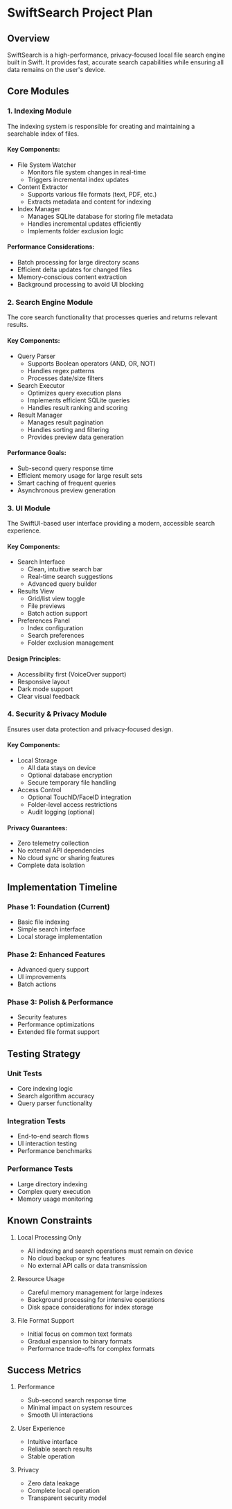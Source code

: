 # SwiftSearch Project Plan

## Overview
SwiftSearch is a high-performance, privacy-focused local file search engine built in Swift. It provides fast, accurate search capabilities while ensuring all data remains on the user's device.

## Core Modules

### 1. Indexing Module
The indexing system is responsible for creating and maintaining a searchable index of files.

#### Key Components:
- File System Watcher
  - Monitors file system changes in real-time
  - Triggers incremental index updates
- Content Extractor
  - Supports various file formats (text, PDF, etc.)
  - Extracts metadata and content for indexing
- Index Manager
  - Manages SQLite database for storing file metadata
  - Handles incremental updates efficiently
  - Implements folder exclusion logic

#### Performance Considerations:
- Batch processing for large directory scans
- Efficient delta updates for changed files
- Memory-conscious content extraction
- Background processing to avoid UI blocking

### 2. Search Engine Module
The core search functionality that processes queries and returns relevant results.

#### Key Components:
- Query Parser
  - Supports Boolean operators (AND, OR, NOT)
  - Handles regex patterns
  - Processes date/size filters
- Search Executor
  - Optimizes query execution plans
  - Implements efficient SQLite queries
  - Handles result ranking and scoring
- Result Manager
  - Manages result pagination
  - Handles sorting and filtering
  - Provides preview data generation

#### Performance Goals:
- Sub-second query response time
- Efficient memory usage for large result sets
- Smart caching of frequent queries
- Asynchronous preview generation

### 3. UI Module
The SwiftUI-based user interface providing a modern, accessible search experience.

#### Key Components:
- Search Interface
  - Clean, intuitive search bar
  - Real-time search suggestions
  - Advanced query builder
- Results View
  - Grid/list view toggle
  - File previews
  - Batch action support
- Preferences Panel
  - Index configuration
  - Search preferences
  - Folder exclusion management

#### Design Principles:
- Accessibility first (VoiceOver support)
- Responsive layout
- Dark mode support
- Clear visual feedback

### 4. Security & Privacy Module
Ensures user data protection and privacy-focused design.

#### Key Components:
- Local Storage
  - All data stays on device
  - Optional database encryption
  - Secure temporary file handling
- Access Control
  - Optional TouchID/FaceID integration
  - Folder-level access restrictions
  - Audit logging (optional)

#### Privacy Guarantees:
- Zero telemetry collection
- No external API dependencies
- No cloud sync or sharing features
- Complete data isolation

## Implementation Timeline

### Phase 1: Foundation (Current)
- Basic file indexing
- Simple search interface
- Local storage implementation

### Phase 2: Enhanced Features
- Advanced query support
- UI improvements
- Batch actions

### Phase 3: Polish & Performance
- Security features
- Performance optimizations
- Extended file format support

## Testing Strategy

### Unit Tests
- Core indexing logic
- Search algorithm accuracy
- Query parser functionality

### Integration Tests
- End-to-end search flows
- UI interaction testing
- Performance benchmarks

### Performance Tests
- Large directory indexing
- Complex query execution
- Memory usage monitoring

## Known Constraints

1. Local Processing Only
   - All indexing and search operations must remain on device
   - No cloud backup or sync features
   - No external API calls or data transmission

2. Resource Usage
   - Careful memory management for large indexes
   - Background processing for intensive operations
   - Disk space considerations for index storage

3. File Format Support
   - Initial focus on common text formats
   - Gradual expansion to binary formats
   - Performance trade-offs for complex formats

## Success Metrics

1. Performance
   - Sub-second search response time
   - Minimal impact on system resources
   - Smooth UI interactions

2. User Experience
   - Intuitive interface
   - Reliable search results
   - Stable operation

3. Privacy
   - Zero data leakage
   - Complete local operation
   - Transparent security model